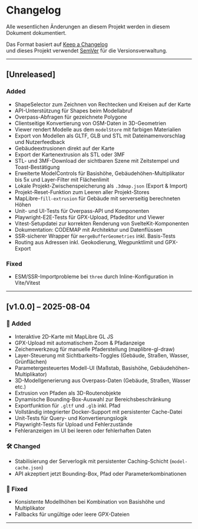 # Changelog

Alle wesentlichen Änderungen an diesem Projekt werden in diesem Dokument dokumentiert.

Das Format basiert auf [Keep a Changelog](https://keepachangelog.com/de/1.0.0/)  
und dieses Projekt verwendet [SemVer](https://semver.org/lang/de/) für die Versionsverwaltung.

---

## [Unreleased]

### Added
- ShapeSelector zum Zeichnen von Rechtecken und Kreisen auf der Karte
- API-Unterstützung für Shapes beim Modellabruf
- Overpass-Abfragen für gezeichnete Polygone
- Clientseitige Konvertierung von OSM-Daten in 3D-Geometrien
- Viewer rendert Modelle aus dem `modelStore` mit farbigen Materialien
- Export von Modellen als GLTF, GLB und STL mit Dateinamenvorschlag und Nutzerfeedback
- Gebäudeextrusionen direkt auf der Karte
- Export der Kartenextrusion als STL oder 3MF
- STL- und 3MF-Download der sichtbaren Szene mit Zeitstempel und Toast-Bestätigung
- Erweiterte ModelControls für Basishöhe, Gebäudehöhen-Multiplikator bis 5x und Layer-Filter mit Flächenlimit
- Lokale Projekt-Zwischenspeicherung als `.3dmap.json` (Export & Import)
- Projekt-Reset-Funktion zum Leeren aller Projekt-Stores
- MapLibre-`fill-extrusion` für Gebäude mit serverseitig berechneten Höhen
- Unit- und UI-Tests für Overpass-API und Komponenten
- Playwright-E2E-Tests für GPX-Upload, Pfadeditor und Viewer
- Vitest-Setupdatei zur korrekten Renderung von SvelteKit-Komponenten
- Dokumentation: CODEMAP mit Architektur und Datenflüssen
- SSR-sicherer Wrapper für `mergeBufferGeometries` inkl. Basis-Tests
- Routing aus Adressen inkl. Geokodierung, Wegpunktlimit und GPX-Export

### Fixed
- ESM/SSR-Importprobleme bei `three` durch Inline-Konfiguration in Vite/Vitest

---

## [v1.0.0] – 2025-08-04

### 🚀 Added
- Interaktive 2D-Karte mit MapLibre GL JS
- GPX-Upload mit automatischem Zoom & Pfadanzeige
- Zeichenwerkzeug für manuelle Pfaderstellung (maplibre-gl-draw)
- Layer-Steuerung mit Sichtbarkeits-Toggles (Gebäude, Straßen, Wasser, Grünflächen)
- Parametergesteuertes Modell-UI (Maßstab, Basishöhe, Gebäudehöhen-Multiplikator)
- 3D-Modellgenerierung aus Overpass-Daten (Gebäude, Straßen, Wasser etc.)
- Extrusion von Pfaden als 3D-Routenobjekte
- Dynamische Bounding-Box-Auswahl zur Bereichsbeschränkung
- Exportfunktion für `.gltf` und `.glb` inkl. Pfad
- Vollständig integrierter Docker-Support mit persistenter Cache-Datei
- Unit-Tests für Query- und Konvertierungslogik
- Playwright-Tests für Upload und Fehlerzustände
- Fehleranzeigen im UI bei leeren oder fehlerhaften Daten

### 🛠️ Changed
- Stabilisierung der Serverlogik mit persistenter Caching-Schicht (`model-cache.json`)
- API akzeptiert jetzt Bounding-Box, Pfad oder Parameterkombinationen

### 🐛 Fixed
- Konsistente Modellhöhen bei Kombination von Basishöhe und Multiplikator
- Fallbacks für ungültige oder leere GPX-Dateien

---
